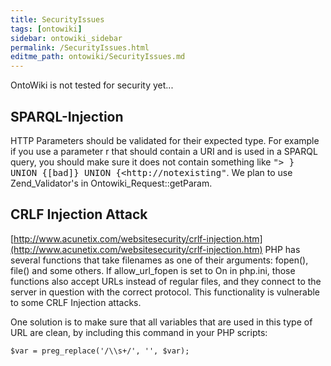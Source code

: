 ```yaml
---
title: SecurityIssues
tags: [ontowiki]
sidebar: ontowiki_sidebar
permalink: /SecurityIssues.html
editme_path: ontowiki/SecurityIssues.md
---
```

OntoWiki is not tested for security yet...

## SPARQL-Injection

HTTP Parameters should be validated for their expected type. For example if you use a parameter r that should contain a URI and is used in a SPARQL query, you should make sure it does not contain something like <tt>"&gt; } UNION {[bad]} UNION {&lt;http://notexisting"</tt>. We plan to use Zend\_Validator's in Ontowiki\_Request::getParam.

## CRLF Injection Attack

[http://www.acunetix.com/websitesecurity/crlf-injection.htm](http://www.acunetix.com/websitesecurity/crlf-injection.htm) PHP has several functions that take filenames as one of their arguments: fopen(), file() and some others. If allow\_url\_fopen is set to On in php.ini, those functions also accept URLs instead of regular files, and they connect to the server in question with the correct protocol. This functionality is vulnerable to some CRLF Injection attacks.

One solution is to make sure that all variables that are used in this type of URL are clean, by including this command in your PHP scripts:

```
$var = preg_replace('/\\s+/', '', $var);
```
